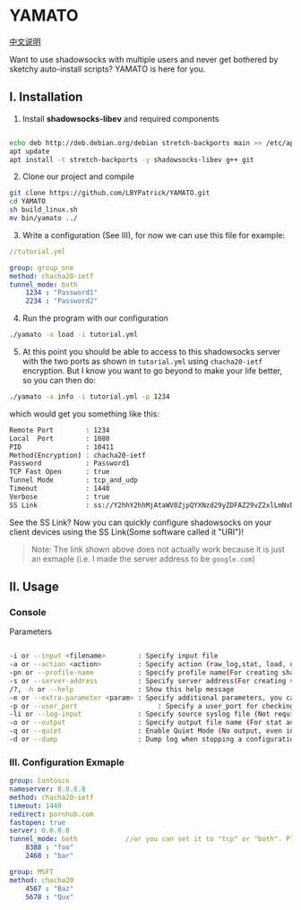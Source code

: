 # YAMATO

[中文说明](./README.zhCN.md)

Want to use shadowsocks with multiple users and never get bothered by sketchy auto-install scripts? YAMATO is here for you.

## I. Installation

1. Install **shadowsocks-libev** and required components

```bash

echo deb http://deb.debian.org/debian stretch-backports main >> /etc/apt/sources.list
apt update
apt install -t stretch-backports -y shadowsocks-libev g++ git

```

2. Clone our project and compile

```bash
git clone https://github.com/LBYPatrick/YAMATO.git
cd YAMATO
sh build_linux.sh
mv bin/yamato ../
```

3. Write a configuration (See III), for now we can use this file for example:

```yaml
//tutorial.yml

group: group_one
method: chacha20-ietf
tunnel_mode: both
    1234 : "Password1"
    2234 : "Password2"

```
4. Run the program with our configuration

```bash
./yamato -a load -i tutorial.yml
```

5. At this point you should be able to access to this shadowsocks server with the two ports as shown in ``tutorial.yml`` using ``chacha20-ietf`` encryption.
But I know you want to go beyond to make your life better, so you can then do:

```bash
./yamato -a info -i tutorial.yml -p 1234
```

which would get you something like this:

```bash
Remote Port        : 1234
Local  Port        : 1080
PID                : 10411
Method(Encryption) : chacha20-ietf
Password           : Password1
TCP Fast Open      : true
Tunnel Mode        : tcp_and_udp
Timeout            : 1440
Verbose            : true
SS Link            : ss://Y2hhY2hhMjAtaWV0ZjpQYXNzd29yZDFAZ29vZ2xlLmNvbToxMjM0#group_one-1234
```

See the SS Link? Now you can quickly configure shadowsocks on your client devices using the SS Link(Some software called it "URI")!

> Note: The link shown above does not actually work because it is just an exmaple (i.e. I made the server address to be ``google.com``)

## II. Usage

### Console

Parameters
```bash

-i or --input <filename>        : Specify input file
-a or --action <action>         : Specify action (raw_log,stat, load, unload,log,info,backup_log)
-pn or --profile-name           : Specify profile name(For creating sharable SS:// link)
-s or --server-address          : Specify server address(For creating sharable SS:// link)
/?, -h or --help                : Show this help message
-e or --extra-parameter <param> : Specify additional parameters, you can do things like UDP relay or HTTP/TLS OBFS here
-p or --user_port                    : Specify a user_port for checking status
-li or --log-input              : Specify source syslog file (Not required, this is for analyzing log in devices other than your server)
-o or --output                  : Specify output file name (For stat and log specified with --action)
-q or --quiet                   : Enable Quiet Mode (No output, even including error notifications)
-d or --dump                    : Dump log when stopping a configuration

```

### III. Configuration Exmaple

```yaml
group: Contosco
nameserver: 8.8.8.8
method: chacha20-ietf
timeout: 1440
redirect: pornhub.com
fastopen: true
server: 0.0.0.0
tunnel_mode: both            //or you can set it to "tcp" or "both". Please keep in mind that it's NOT "tcp_only" or "tcp_and_udp" because I hate to do it that way.
    8388 : "foo"
    2468 : "bar"

group: MSFT
method: chacha20
    4567 : "Baz"
    5678 : "Qux"
```
